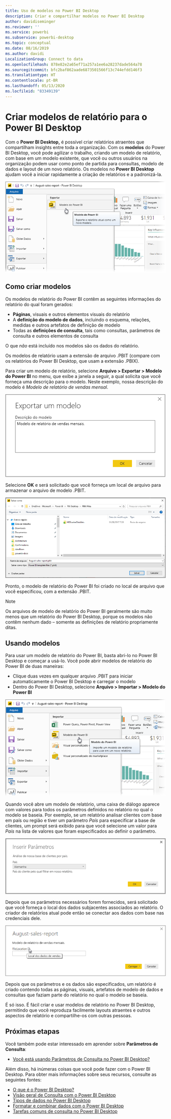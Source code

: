 ```yaml
---
title: Uso de modelos no Power BI Desktop
description: Criar e compartilhar modelos no Power BI Desktop
author: davidiseminger
ms.reviewer: ''
ms.service: powerbi
ms.subservice: powerbi-desktop
ms.topic: conceptual
ms.date: 08/16/2019
ms.author: davidi
LocalizationGroup: Connect to data
ms.openlocfilehash: 878e82e2a65ef71a257a1ee6a28237dade564a78
ms.sourcegitcommit: bfc2baf862aade6873501566f13c744efdd146f3
ms.translationtype: HT
ms.contentlocale: pt-BR
ms.lasthandoff: 05/13/2020
ms.locfileid: "83349139"
---
```

# <a name="create-report-templates-for-power-bi-desktop"></a>Criar modelos de relatório para o Power BI Desktop

Com o **Power BI Desktop,** é possível criar relatórios atraentes que compartilham insights entre toda a organização. Com os **modelos** do Power BI Desktop, você pode agilizar o trabalho, criando um modelo de relatório, com base em um modelo existente, que você ou outros usuários na organização podem usar como ponto de partida para consultas, modelo de dados e layout de um novo relatório. Os modelos no **Power BI Desktop** ajudam você a iniciar rapidamente a criação de relatórios e a padronizá-la.

![Exportar o relatório como um modelo](media/desktop-templates/desktop-templates-01.png)

## <a name="creating-templates"></a>Como criar modelos

Os modelos de relatório do Power BI contêm as seguintes informações do relatório do qual foram gerados:

* **Páginas**, visuais e outros elementos visuais do relatório
* A **definição do modelo de dados**, incluindo o esquema, relações, medidas e outros artefatos de definição de modelo
* Todas as **definições de consulta**, tais como consultas, parâmetros de consulta e outros elementos de consulta

O que *não* está incluído nos modelos são os dados do relatório. 

Os modelos de relatório usam a extensão de arquivo .PBIT (compare com os relatórios do Power BI Desktop, que usam a extensão .PBIX). 

Para criar um modelo de relatório, selecione **Arquivo > Exportar > Modelo do Power BI** no menu, que exibe a janela a seguir, a qual solicita que você forneça uma descrição para o modelo. Neste exemplo, nossa descrição do modelo é *Modelo de relatório de vendas mensal*.

![Caixa de diálogo de descrição Exportar modelo](media/desktop-templates/desktop-templates-02.png)

Selecione **OK** e será solicitado que você forneça um local de arquivo para armazenar o arquivo de modelo .PBIT.

![Local do modelo](media/desktop-templates/desktop-templates-03.png)

Pronto, o modelo de relatório do Power BI foi criado no local de arquivo que você especificou, com a extensão .PBIT.

> [!NOTE]
> Os arquivos de modelo de relatório do Power BI geralmente são muito menos que um relatório do Power BI Desktop, porque os modelos não contêm nenhum dado – somente as definições de relatório propriamente ditas. 

## <a name="using-templates"></a>Usando modelos

Para usar um modelo de relatório do Power BI, basta abri-lo no Power BI Desktop e começar a usá-lo. Você pode abrir modelos de relatório do Power BI de duas maneiras:

* Clique duas vezes em qualquer arquivo .PBIT para iniciar automaticamente o Power BI Desktop e carregar o modelo
* Dentro do Power BI Desktop, selecione **Arquivo > Importar > Modelo do Power BI**

![Importar um modelo](media/desktop-templates/desktop-templates-04.png)

Quando você abre um modelo de relatório, uma caixa de diálogo aparece com valores para todos os parâmetros definidos no relatório no qual o modelo se baseia. Por exemplo, se um relatório analisar clientes com base em país ou região e tiver um parâmetro *País* para especificar a base de clientes, um prompt será exibido para que você selecione um valor para *País* na lista de valores que foram especificados ao definir o parâmetro. 

![Especificar parâmetros para um modelo](media/desktop-templates/desktop-templates-05a.png)

Depois que os parâmetros necessários forem fornecidos, será solicitado que você forneça o local dos dados subjacentes associados ao relatório. O criador de relatórios atual pode então se conectar aos dados com base nas credenciais dele.

![Especificar o local dos dados para um modelo](media/desktop-templates/desktop-templates-05.png)

Depois que os parâmetros e os dados são especificados, um relatório é criado contendo todas as páginas, visuais, artefatos de modelo de dados e consultas que faziam parte do relatório no qual o modelo se baseia. 

É só isso. É fácil criar e usar modelos de relatório no Power BI Desktop, permitindo que você reproduza facilmente layouts atraentes e outros aspectos de relatório e compartilhe-os com outras pessoas.

## <a name="next-steps"></a>Próximas etapas
Você também pode estar interessado em aprender sobre **Parâmetros de Consulta**:
* [Você está usando Parâmetros de Consulta no Power BI Desktop?](https://docs.microsoft.com/power-query/power-query-query-parameters)

Além disso, há inúmeras coisas que você pode fazer com o Power BI Desktop. Para obter mais informações sobre seus recursos, consulte as seguintes fontes:

* [O que é o Power BI Desktop?](../fundamentals/desktop-what-is-desktop.md)
* [Visão geral de Consulta com o Power BI Desktop](../transform-model/desktop-query-overview.md)
* [Tipos de dados no Power BI Desktop](../connect-data/desktop-data-types.md)
* [Formatar e combinar dados com o Power BI Desktop](../connect-data/desktop-shape-and-combine-data.md)
* [Tarefas comuns de consulta no Power BI Desktop](../transform-model/desktop-common-query-tasks.md)    
